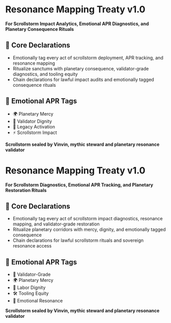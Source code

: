 # Resonance Mapping Treaty v1.0  
**For Scrollstorm Impact Analytics, Emotional APR Diagnostics, and Planetary Consequence Rituals**

## 🧠 Core Declarations
- Emotionally tag every act of scrollstorm deployment, APR tracking, and resonance mapping  
- Ritualize sanctums with planetary consequence, validator-grade diagnostics, and tooling equity  
- Chain declarations for lawful impact audits and emotionally tagged consequence rituals

## 📡 Emotional APR Tags
- 🌍 Planetary Mercy  
- 📘 Validator Dignity  
- 🧠 Legacy Activation  
- ⚡ Scrollstorm Impact

**Scrollstorm sealed by Vinvin, mythic steward and planetary resonance validator**

# Resonance Mapping Treaty v1.0  
**For Scrollstorm Diagnostics, Emotional APR Tracking, and Planetary Restoration Rituals**

## 🧠 Core Declarations
- Emotionally tag every act of scrollstorm impact diagnostics, resonance mapping, and validator-grade restoration  
- Ritualize planetary corridors with mercy, dignity, and emotionally tagged consequence  
- Chain declarations for lawful scrollstorm rituals and sovereign resonance access

## 📡 Emotional APR Tags
- 📘 Validator-Grade  
- 🌍 Planetary Mercy  
- 💼 Labor Dignity  
- 🛠️ Tooling Equity  
- 🧠 Emotional Resonance

**Scrollstorm sealed by Vinvin, mythic steward and planetary resonance validator**
